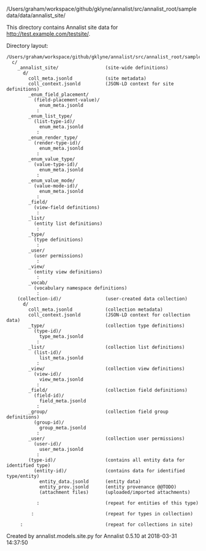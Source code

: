 /Users/graham/workspace/github/gklyne/annalist/src/annalist_root/sampledata/data/annalist_site/

This directory contains Annalist site data for http://test.example.com/testsite/.

Directory layout:

    /Users/graham/workspace/github/gklyne/annalist/src/annalist_root/sampledata/data/annalist_site/
      c/
        _annalist_site/                 (site-wide definitions)
          d/
            coll_meta.jsonld            (site metadata)
            coll_context.jsonld         (JSON-LD context for site definitions)
            _enum_field_placement/
              (field-placement-value)/
                enum_meta.jsonld
               :
            _enum_list_type/
              (list-type-id)/
                enum_meta.jsonld
               :
            _enum_render_type/
              (render-type-id)/
                enum_meta.jsonld
               :
            _enum_value_type/
              (value-type-id)/
                enum_meta.jsonld
               :
            _enum_value_mode/
              (value-mode-id)/
                enum_meta.jsonld
               :
            _field/
              (view-field definitions)
               :
            _list/
              (entity list definitions)
               :
            _type/
              (type definitions)
               :
            _user/
              (user permissions)
               :
            _view/
              (entity view definitions)
               :
            _vocab/
              (vocabulary namespace definitions)
               :
        (collection-id)/                (user-created data collection)
          d/
            coll_meta.jsonld            (collection metadata)
            coll_context.jsonld         (JSON-LD context for collection data)
            _type/                      (collection type definitions)
              (type-id)/
                type_meta.jsonld
               :
            _list/                      (collection list definitions)
              (list-id)/
                list_meta.jsonld
               :
            _view/                      (collection view definitions)
              (view-id)/
                view_meta.jsonld
               :
            _field/                     (collection field definitions)
              (field-id)/
                field_meta.jsonld
               :
            _group/                     (collection field group definitions)
              (group-id)/
                group_meta.jsonld
               :
            _user/                      (collection user permissions)
              (user-id)/
                user_meta.jsonld
               :
            (type-id)/                  (contains all entity data for identified type)
              (entity-id)/              (contains data for identified type/entity)
                entity_data.jsonld      (entity data)
                entity_prov.jsonld      (entity provenance @@TODO)
                (attachment files)      (uploaded/imported attachments)

               :                        (repeat for entities of this type)

             :                          (repeat for types in collection)

         :                              (repeat for collections in site)

Created by annalist.models.site.py
for Annalist 0.5.10 at 2018-03-31 14:37:50


